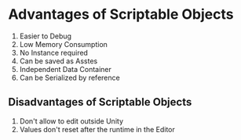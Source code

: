 # Advantages of Scriptable Objects

1. Easier to Debug
2. Low Memory Consumption
3. No Instance required
4. Can be saved as Asstes
5. Independent Data Container
6. Can be Serialized by reference

## Disadvantages of Scriptable Objects

1. Don't allow to edit outside Unity
2. Values don't reset after the runtime in the Editor
